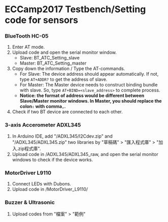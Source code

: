 # ECCamp2017 Testbench/Setting code for sensors

### BlueTooth HC-05
1. Enter AT mode.
2. Upload code and open the serial monitor window.
	* Slave: BT_ATC_Setting_slave
	* Master: BT_ATC_Setting_master
3. Copy down the information / Type the AT-commands.
	* For Slave: The device address should appear automatically. If not, type `AT+ADDR?` to get the address of slave.
	* For Master: The Master device needs to construct binding bundle with slave. So, type `AT+BIND=<slave_address>` to complete process.
	* **Notice: the format of address would be different between Slave/Master monitor windows. In Master, you should replace the colon`:` with comma`,`.**
4. Check if two BT device are connected to each other.

### 3-axis Accerometer ADXL345
1. In Arduino IDE, add "/ADXL345/I2Cdev.zip" and "/ADXL345/ADXL345.zip" two libraries by "草稿碼" > "匯入程式庫" > "加入.zip程式庫".
2. Upload code in /ADXL345/ADXL345_raw, and open the serial monitor windows to check if the device works.

### MotorDriver L9110
1. Connect LEDs with Dubons.
2. Upload code in /MotorDriver_L9110/

### Buzzer & Ultrasonic
1. Upload codes from "檔案" > "範例"